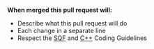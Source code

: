 **When merged this pull request will:**
- Describe what this pull request will do
- Each change in a separate line
- Respect the [SQF](https://github.com/IDI-Systems/acre2/wiki/Coding-Guidelines-(SQF)) and [C++](https://github.com/IDI-Systems/acre2/wiki/Coding-Guidelines-(CPP)) Coding Guidelines
